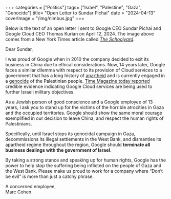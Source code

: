 +++
categories = ["Politics"]
tags= ["Israel", "Palestine", "Gaza", "Genocide"]
title= "Open Letter to Sundar Pichai"
date = "2024-04-13"
coverImage = "/img/nimbus.jpg"
+++

Below is the text of an open letter I sent to Google CEO Sundar Pichai and Google Cloud CEO Thomas Kurian on April 12, 2024. The image above comes from a New York Times article called <a target="_blank" href="https://www.nytimes.com/2023/10/15/world/middleeast/gaza-children-shelter.html?ugrp=u&unlocked_article_code=1.kE0.fFPn.-wYUpbnKbqLO&smid=url-share">*The Schoolyard*</a>.

<!--more-->  

Dear Sundar,

I was proud of Google when in 2010 the company decided to exit its business in China due to ethical considerations. Now, 14 years later, Google faces a similar dilemma with respect to its provision of Cloud services to a government that has a long history of <a target="_blank" href="https://www.btselem.org/publications/fulltext/202101_this_is_apartheid">apartheid</a> and is currently engaged in a <a target="_blank" href="https://www.theguardian.com/world/2024/feb/27/un-israel-food-starvation-palestinians-war-crime-genocide">genocide</a> of the Palestinian people. <a target="_blank" href="https://time.com/6966102/google-contract-israel-defense-ministry-gaza-war/">Time Magazine today reported</a> credible evidence indicating Google Cloud services are being used to further Israeli military objectives.

As a Jewish person of good conscience and a Google employee of 13 years, I ask you to stand up for the victims of the horrible atrocities in Gaza and the occupied territories. Google should show the same moral courage exemplified in our decision to leave China, and respect the human rights of Palestinians.

Specifically, until Israel stops its genocidal campaign in Gaza, decommissions its illegal settlements in the West Bank, and dismantles its apartheid regime throughout the region, Google should **terminate all business dealings with the government of Israel**.

By taking a strong stance and speaking up for human rights, Google has the power to help stop the suffering being inflicted on the people of Gaza and the West Bank. Please make us proud to work for a company where “Don’t be evil” is more than just a catchy phrase.

A concerned employee,  
Marc Cohen

